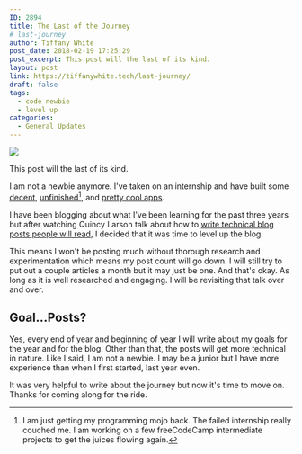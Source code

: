 ```yaml
---
ID: 2894
title: The Last of the Journey
# last-journey
author: Tiffany White
post_date: 2018-02-19 17:25:29
post_excerpt: This post will the last of its kind.
layout: post
link: https://tiffanywhite.tech/last-journey/
draft: false
tags:
  - code newbie
  - level up
categories:
  - General Updates
---
```


<img src="https://res.cloudinary.com/twhiteblog/image/upload/v1528083886/josh-wilburne-75113-unsplash_akqxml.jpg" />

This post will the last of its kind.

I am not a newbie anymore. I've taken on an internship and have built some [decent](https://blog-app96.herokuapp.com/), [unfinished](https://check-yoself.herokuapp.com/)[^1], and [pretty cool apps](https://yelpcamp96.herokuapp.com/).

I have been blogging about what I've been learning for the past three years but after watching Quincy Larson talk about how to [write technical blog posts people will read](https://www.youtube.com/watch?v=Ef07Hhoc5KE), I decided that it was time to level up the blog.

This means I won't be posting much without thorough research and experimentation which means my post count will go down. I will still try to put out a couple articles a month but it may just be one. And that's okay. As long as it is well researched and engaging. I will be revisiting that talk over and over.

## Goal...Posts?

Yes, every end of year and beginning of year I will write about my goals for the year and for the blog. Other than that, the posts will get more technical in nature. Like I said, I am not a newbie. I may be a junior but I have more experience than when I first started, last year even.

It was very helpful to write about the journey but now it's time to move on. Thanks for coming along for the ride.



[^1]: I am just getting my programming mojo back. The failed internship really couched me. I am working on a few freeCodeCamp intermediate projects to get the juices flowing again.
